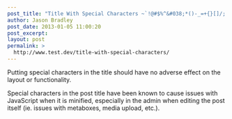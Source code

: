 ```yaml
---
post_title: "Title With Special Characters ~`!@#$%^&#038;*()-_=+{}[]/;:'&#8221;?,.>"
author: Jason Bradley
post_date: 2013-01-05 11:00:20
post_excerpt:
layout: post
permalink: >
  http://www.test.dev/title-with-special-characters/
---
```

Putting special characters in the title should have no adverse effect on the layout or functionality.

Special characters in the post title have been known to cause issues with JavaScript when it is minified, especially in the admin when editing the post itself (ie. issues with metaboxes, media upload, etc.).